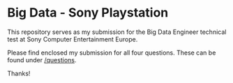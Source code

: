 # Big Data - Sony Playstation

This repository serves as my submission for the Big Data Engineer technical test at Sony Computer Entertainment Europe.

Please find enclosed my submission for all four questions.
These can be found under [/questions](/questions/).

Thanks!
